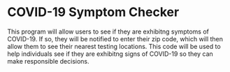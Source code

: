 # COVID-19 Symptom Checker
This program will allow users to see if they are exhibitng symptoms of COVID-19. If so, they will be notified to enter their zip code, which will then allow them to see their nearest testing locations. 
This code will be used to help individuals see if they are exhibitng signs of COVID-19 so they can make responsible decisions.
